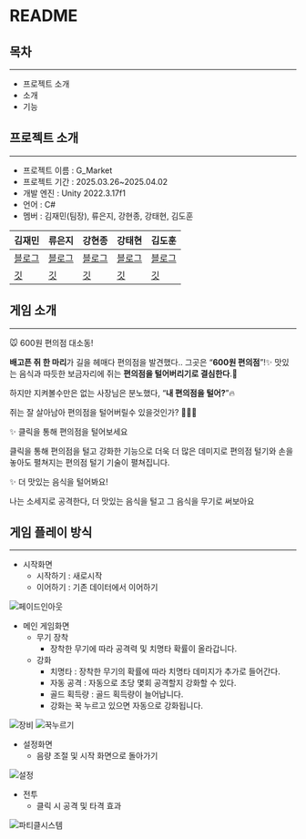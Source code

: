 # README

## 목차

---

- 프로젝트 소개
- 소개
- 기능

## 프로젝트 소개

---

- 프로젝트 이름 : G_Market
- 프로젝트 기간 : 2025.03.26~2025.04.02
- 개발 엔진 : Unity 2022.3.17f1
- 언어 : C#
- 멤버 : 김재민(팀장), 류은지, 강현종, 강태현, 김도훈

| 김재민 | 류은지 | 강현종 | 강태현 | 김도훈 |
| --- | --- | --- | --- | --- |
| [블로그](https://blog.naver.com/rlawoals5755) | [블로그](https://seseeeu.tistory.com/) | [블로그](https://blog.naver.com/k6931k) | [블로그](https://velog.io/@kthh9828/posts) | [블로그](https://pla6.tistory.com/) |
| [깃](https://github.com/KJane0120) | [깃](https://github.com/EE-uE) | [깃](https://github.com/k6931k) | [깃](https://github.com/lolaop5047) | [깃](https://github.com/AAAAAA123222) |

## 게임 소개

---

🐭 600원 편의점 대소동!

**배고픈 쥐 한 마리**가 길을 헤매다 편의점을 발견했다.. 그곳은 “**600원 편의점**”!✨
맛있는 음식과 따듯한 보금자리에 쥐는 **편의점을 털어버리기로 결심한다**.🧀

하지만 지켜볼수만은 없는 사장님은 분노했다, “**내 편의점을 털어?**”🔥

쥐는 잘 살아남아 편의점을 털어버릴수 있을것인가? 🏃‍♂️💨

✨ 클릭을 통해 편의점을 털어보세요

클릭을 통해 편의점을 털고 강화한 기능으로 더욱 더 많은 데미지로 편의점 털기와 손을 놓아도 펼쳐지는 편의점 털기 기술이 펼쳐집니다.

✨ 더 맛있는 음식을 털어봐요!

나는 소세지로 공격한다, 더 맛있는 음식을 털고 그 음식을 무기로 써보아요

## 게임 플레이 방식

---

- 시작화면
    - 시작하기 : 새로시작
    - 이어하기 : 기존 데이터에서 이어하기

![페이드인아웃](https://github.com/user-attachments/assets/f689bd6b-cee6-45b2-a8b3-0ed1857e0ead)


- 메인 게임화면
    - 무기 장착
        - 장착한 무기에 따라 공격력 및 치명타 확률이 올라갑니다.
    - 강화
        - 치명타 : 장착한 무기의 확률에 따라 치명타 데미지가 추가로 들어간다.
        - 자동 공격 : 자동으로 초당 몇회 공격할지 강화할 수 있다.
        - 골드 획득량 : 골드 획득량이 늘어납니다.
        - 강화는 꾹 누르고 있으면 자동으로 강화됩니다.

![장비](https://github.com/user-attachments/assets/6df3c30b-198b-4557-9fe6-aae95b116fb5)
![꾹누르기](https://github.com/user-attachments/assets/86b27a34-aeba-4293-880e-f0290024cfdb)

- 설정화면
    - 음량 조절 및 시작 화면으로 돌아가기

![설정](https://github.com/user-attachments/assets/5e35a14e-0388-4b8f-be01-651075c9e212)


- 전투
    - 클릭 시 공격 및 타격 효과

![파티클시스템](https://github.com/user-attachments/assets/e01c6af5-9996-4b9d-8666-26a36de91718)



